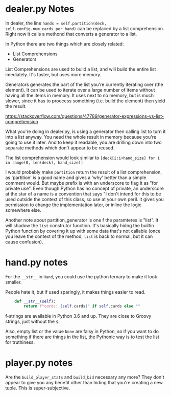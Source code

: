 # dealer.py Notes

In dealer, the line `hands = self.partition(deck, self.config.num_cards_per_hand)` can be replaced by a list comprehension. Right now it calls a methond that converts a generator to a list.

In Python there are two things which are closely related:

- List Comprehensions
- Generators

List Comprehensions are used to build a list, and will build the entire list imediately. It's faster, but uses more memory.

Generators generates the part of the list you're currently iterating over (the element). It can be used to iterate over a large number of items without having all the items in memory. It uses next to no memory, but is much slower, since it has to proecess something (i.e. build the element) then yield the result.

https://stackoverflow.com/questions/47789/generator-expressions-vs-list-comprehension

What you're doing in dealer.py, is using a generator then calling list to turn it into a list anyway. You need the whole result in memory because you're going to use it later. And to keep it readable, you are drilling down into two separate methods which don't appear to be reused.

The list comprehension would look similar to `[deck[i:i+hand_size] for i in range(0, len(deck), hand_size)]`

I would probably make `partition` return the result of a list comprehension, as 'partition' is a good name and gives a 'why' better than a simple comment would. But maybe prefix is with an underscore to flag it as "for private use". Even though Python has no concept of private, an underscore at the star of a name is a convention that says "I don't intend for this to be used outside the context of this class, so use at your own peril. It gives you permission to change the implementation later, or inline the logic somewhere else.

Another note about partition_generator is one f the paramteres is "list". It will shadow the `list` construtor function. It's basically hidng the builtin Python function by covering it up with some data that's not callable (once you leave the context of the method, `list` is back to normal, but it can cause confusion).

# hand.py notes

For the `__str__` in `Hand`, you could use the python ternary to make it look smaller.

People hate it, but if used sparingly, it makes things easier to read.

```python
    def __str__(self):
        return f"cards: {self.cards}" if self.cards else ""
```

f-strings are available in Python 3.6 and up. They are close to Groovy strings, just without the `$`.

Also, empty list or the value `None` are falsy in Python, so if you want to do something if there are things in the list, the Pythonic way is to test the list for truthiness.

# player.py notes

Are the `build_player_stats` and `build_bid` necessary any more? They don't appear to give you any benefit other than hiding that you're creating a new tuple. This is super-subjective.

